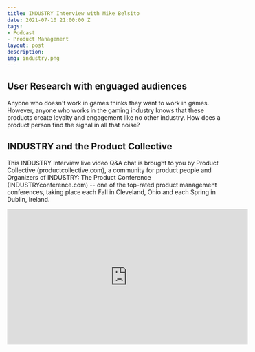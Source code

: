 ```yaml
---
title: INDUSTRY Interview with Mike Belsito
date: 2021-07-10 21:00:00 Z
tags:
- Podcast
- Product Management
layout: post
description: 
img: industry.png
---
```


## User Research with enguaged audiences
Anyone who doesn't work in games thinks they want to work in games. However, anyone who works in the gaming industry knows that these products create loyalty and engagement like no other industry. How does a product person find the signal in all that noise?

## INDUSTRY and the Product Collective
This INDUSTRY Interview live video Q&A chat is brought to you by Product Collective (productcollective.com), a community for product people and Organizers of INDUSTRY: The Product Conference (INDUSTRYconference.com) -- one of the top-rated product management conferences, taking place each Fall in Cleveland, Ohio and each Spring in Dublin, Ireland.

<iframe width="560" height="315" src="https://www.youtube.com/embed/fKnQkUCWtfE" title="YouTube video player" frameborder="0" allow="accelerometer; autoplay; clipboard-write; encrypted-media; gyroscope; picture-in-picture" allowfullscreen></iframe>